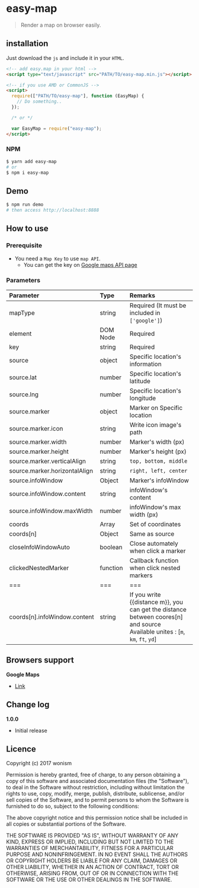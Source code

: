 # easy-map
> Render a map on browser easily.

## installation
Just download the `js` and include it in your `HTML`.
```html
<!-- add easy.map in your html -->
<script type="text/javascript" src="PATH/TO/easy-map.min.js"></script>

<!-- if you use AMD or CommonJS -->
<script>
  require(["PATH/TO/easy-map"], function (EasyMap) {
    // Do something..
  });

  /* or */

  var EasyMap = require("easy-map");
</script>
```

### NPM
```sh
$ yarn add easy-map
# or
$ npm i easy-map
```

## Demo
```sh
$ npm run demo
# then access http://localhost:8888
```

## How to use
### Prerequisite
- You need a `Map Key` to use `map API`.
  - You can get the key on [Google maps API page](https://developers.google.com/maps/web)

### Parameters
| Parameter                     | Type     | Remarks |
|:------------------------------|:---------|:--------|
| mapType                       | string   | Required (It must be included in `['google']`) |
| element                       | DOM Node | Required |
| key                           | string   | Required |
| source                        | object   | Specific location's information |
| source.lat                    | number   | Specific location's latitude |
| source.lng                    | number   | Specific location's longitude |
| source.marker                 | object   | Marker on Specific location |
| source.marker.icon            | string   | Write icon image's path |
| source.marker.width           | number   | Marker's width (px) |
| source.marker.height          | number   | Marker's height (px) |
| source.marker.verticalAlign   | string   | `top, bottom, middle` |
| source.marker.horizontalAlign | string   | `right, left, center` |
| source.infoWindow             | Object   | Marker's infoWindow |
| source.infoWindow.content     | string   | infoWindow's content |
| source.infoWindow.maxWidth    | number   | infoWindow's max width (px) |
| coords                        | Array    | Set of coordinates |
| coords[n]                     | Object   | Same as source |
| closeInfoWindowAuto           | boolean  | Close automately when click a marker |
| clickedNestedMarker           | function | Callback function when click nested markers |
| ===                           | ===      | === |
| coords[n].infoWindow.content  | string   | If you write {{distance m}}, you can get the distance between coores[n] and source<br />Available unites : [`m`, `km`, `ft`, `yd`] |


## Browsers support
__Google Maps__
- [Link](https://developers.google.com/maps/documentation/javascript/browsersupport?hl=en)

## Change log
__1.0.0__
- Initial release

## Licence
Copyright (c) 2017 wonism

Permission is hereby granted, free of charge, to any person obtaining a copy of this software and associated documentation files (the "Software"), to deal in the Software without restriction, including without limitation the rights to use, copy, modify, merge, publish, distribute, sublicense, and/or sell copies of the Software, and to permit persons to whom the Software is furnished to do so, subject to the following conditions:

The above copyright notice and this permission notice shall be included in all copies or substantial portions of the Software.

THE SOFTWARE IS PROVIDED "AS IS", WITHOUT WARRANTY OF ANY KIND, EXPRESS OR IMPLIED, INCLUDING BUT NOT LIMITED TO THE WARRANTIES OF MERCHANTABILITY, FITNESS FOR A PARTICULAR PURPOSE AND NONINFRINGEMENT. IN NO EVENT SHALL THE AUTHORS OR COPYRIGHT HOLDERS BE LIABLE FOR ANY CLAIM, DAMAGES OR OTHER LIABILITY, WHETHER IN AN ACTION OF CONTRACT, TORT OR OTHERWISE, ARISING FROM, OUT OF OR IN CONNECTION WITH THE SOFTWARE OR THE USE OR OTHER DEALINGS IN THE SOFTWARE.

